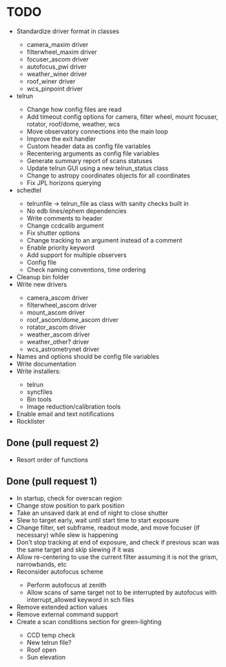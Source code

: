 # TODO
<ul>
<li>Standardize driver format in classes</li>
    <ul>
    <li>camera_maxim driver</li>
    <li>filterwheel_maxim driver</li>
    <li>focuser_ascom driver</li>
    <li>autofocus_pwi driver</li>
    <li>weather_winer driver</li>
    <li>roof_winer driver</li>
    <li>wcs_pinpoint driver</li>
    </ul>

<li>telrun</li>
    <ul>
    <li>Change how config files are read</li>
    <li>Add timeout config options for camera, filter wheel, mount focuser, rotator, roof/dome, weather, wcs</li>
    <li>Move observatory connections into the main loop</li>
    <li>Improve the exit handler</li>
    <li>Custom header data as config file variables</li>
    <li>Recentering arguments as config file variables</li>
    <li>Generate summary report of scans statuses</li>
    <li>Update telrun GUI using a new telrun_status class</li>
    <li>Change to astropy coordinates objects for all coordinates</li>
    <li>Fix JPL horizons querying</li>
    </ul>

<li>schedtel</li>
    <ul>
    <li>telrunfile -> telrun_file as class with sanity checks built in</li>
    <li>No edb lines/ephem dependencies</li>
    <li>Write comments to header</li>
    <li>Change ccdcalib argument</li>
    <li>Fix shutter options</li>
    <li>Change tracking to an argument instead of a comment</li>
    <li>Enable priority keyword</li>
    <li>Add support for multiple observers</li>
    <li>Config file</li>
    <li>Check naming conventions, time ordering</li>
    </ul>

<li>Cleanup bin folder</li>

<li>Write new drivers</li>
    <ul>
    <li>camera_ascom driver</li>
    <li>filterwheel_ascom driver</li>
    <li>mount_ascom driver</li>
    <li>roof_ascom/dome_ascom driver</li>
    <li>rotator_ascom driver</li>
    <li>weather_ascom driver</li>
    <li>weather_other? driver</li>
    <li>wcs_astrometrynet driver</li>
    </ul>

<li>Names and options should be config file variables</li>
<li>Write documentation</li>

<li>Write installers:</li>
    <ul>
    <li>telrun</li>
    <li>syncfiles</li>
    <li>Bin tools</li>
    <li>Image reduction/calibration tools</li>
    </ul>

<li>Enable email and text notifications</li>
<li>Rocklister</li>
</ul>

## Done (pull request 2)
<ul>
<li>Resort order of functions</li>
</ul>

## Done (pull request 1)
<ul>
<li>In startup, check for overscan region</li>
<li>Change stow position to park position</li>
<li>Take an unsaved dark at end of night to close shutter</li>
<li>Slew to target early, wait until start time to start exposure</li>
<li>Change filter, set subframe, readout mode, and move focuser (if necessary) while slew is happening</li>
<li>Don't stop tracking at end of exposure, and check if previous scan was the same target and skip slewing if it was</li>
<li>Allow re-centering to use the current filter assuming it is not the grism, narrowbands, etc</li>
<li>Reconsider autofocus scheme</li>
        <ul>
        <li>Perform autofocus at zenith</li>
        <li>Allow scans of same target not to be interrupted by autofocus with interrupt_allowed keyword in sch files</li>
        </ul>
<li>Remove extended action values</li>
<li>Remove external command support</li>
<li>Create a scan conditions section for green-lighting</li>
    <ul>
    <li>CCD temp check</li>
    <li>New telrun file?</li>
    <li>Roof open</li>
    <li>Sun elevation</li>
    </ul>
</ul>